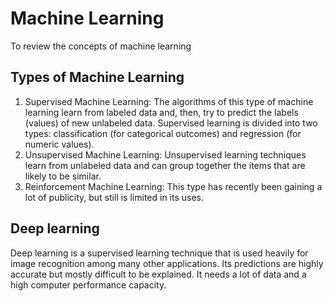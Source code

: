 # Machine Learning
To review the concepts of machine learning 

## Types of Machine Learning
1. Supervised Machine Learning: The algorithms of this type of machine learning learn from labeled data and, then, try to predict the labels (values) of new unlabeled data. Supervised learning is divided into two types: classification (for categorical outcomes) and regression (for numeric values).
2. Unsupervised Machine Learning: Unsupervised learning techniques learn from unlabeled data and can group together the items that are likely to be similar.
3. Reinforcement Machine Learning: This type has recently been gaining a lot of publicity, but still is limited in its uses.

## Deep learning
Deep learning is a supervised learning technique that is used heavily for image recognition among many other applications. Its predictions are highly accurate but mostly difficult to be explained. It needs a lot of data and a high computer performance capacity. 
